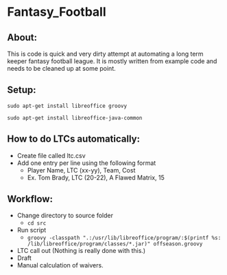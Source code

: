 # Fantasy_Football

## About:
This is code is quick and very dirty attempt at automating a long term keeper fantasy football league. It is mostly written from example code and needs to be cleaned up at some point.

## Setup:
``` sudo apt-get install libreoffice groovy ```

``` sudo apt-get install libreoffice-java-common ```

## How to do LTCs automatically:
- Create file called ltc.csv
- Add one entry per line using the following format
  -  Player Name, LTC (xx-yy), Team, Cost
  -  Ex. Tom Brady, LTC (20-22), A Flawed Matrix, 15

## Workflow:
- Change directory to source folder
  - ``` cd src ```
- Run script
  - ``` groovy -classpath ".:/usr/lib/libreoffice/program/:$(printf %s: /lib/libreoffice/program/classes/*.jar)" offseason.groovy ```
- LTC call out (Nothing is really done with this.)
- Draft
- Manual calculation of waivers.

